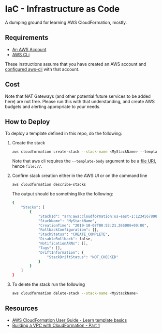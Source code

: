 # IaC - Infrastructure as Code

A dumping ground for learning AWS CloudFormation,
mostly.

## Requirements

*   [An AWS Account](https://aws.amazon.com/account/)
*   [AWS CLi](https://docs.aws.amazon.com/cli/latest/userguide/cli-chap-welcome.html)

These instructions assume that you have created an AWS account and
[configured aws-cli](https://docs.aws.amazon.com/cli/latest/userguide/cli-configure-quickstart.html)
with that account.

## Cost

Note that NAT Gateways (and other potential future services to be added here) are not free.
Please run this with that understanding,
and create AWS budgets and alerting appropriate to your needs.

## How to Deploy

To deploy a template defined in this repo,
do the following:

1.  Create the stack

    ```sh
    aws cloudformation create-stack --stack-name <MyStackName> --template-body file://<path/to/my/template.yml>
    ```

    Note that aws cli requires the `--template-body` argument to be a
    [file URI](https://en.wikipedia.org/wiki/File_URI_scheme),
    hence `file://`.

1.  Confirm stack creation either in the AWS UI or on the command line

    ```sh
    aws cloudformation describe-stacks
    ```

    The output should be something like the following:

    ```sh
    {
        "Stacks": [
            {
                "StackId": "arn:aws:cloudformation:us-east-1:1234567890:stack/MyStackName/541ffe51-1947-22fc-9bb0-17b37ea42b11",
                "StackName": "MyStackName",
                "CreationTime": "2019-10-07T00:52:21.266000+00:00",
                "RollbackConfiguration": {},
                "StackStatus": "CREATE_COMPLETE",
                "DisableRollback": false,
                "NotificationARNs": [],
                "Tags": [],
                "DriftInformation": {
                    "StackDriftStatus": "NOT_CHECKED"
                }
            }
        ]
    }
    ```

1.  To delete the stack run the following

    ```sh
    aws cloudformation delete-stack --stack-name <MyStackName>
    ```

## Resources

*   [AWS CloudFormation User Guide - Learn template basics](https://docs.aws.amazon.com/AWSCloudFormation/latest/UserGuide/gettingstarted.templatebasics.html)
*   [Building a VPC with CloudFormation - Part 1](https://www.infoq.com/articles/aws-vpc-cloudformation/)
